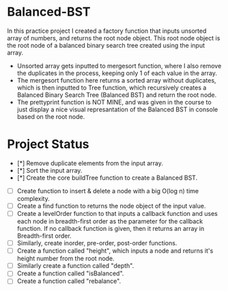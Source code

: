 # Balanced-BST
In this practice project I created a factory function that inputs unsorted array of numbers, and returns the root node object. This root node object is the root node of a balanced binary search tree created using the input array.

- Unsorted array gets inputted to mergesort function, where I also remove the duplicates in the process, keeping only 1 of each value in the array.
- The mergesort function here returns a sorted array without duplicates, which is then inputted to Tree function, which recursively creates a Balanced Binary Search Tree (Balanced BST) and return the root node.
- The prettyprint function is NOT MINE, and was given in the course to just display a nice visual represantation of the Balanced BST in console based on the root node.

# Project Status
- [*] Remove duplicate elements from the input array.
- [*] Sort the input array.
- [*] Create the core buildTree function to create a Balanced BST.
- [ ] Create function to insert & delete a node with a big O(log n) time complexity.
- [ ] Create a find function to returns the node object of the input value.
- [ ] Create a levelOrder function to that inputs a callback function and uses each node in breadth-first order as the parameter for the callback function. If no callback function is given, then it returns an array in Breadth-first order.
- [ ] Similarly, create inorder, pre-order, post-order functions.
- [ ] Create a function called "height", which inputs a node and returns it's height number from the root node.
- [ ] Similarly create a function called "depth".
- [ ] Create a function called "isBalanced".
- [ ] Create a function called "rebalance".